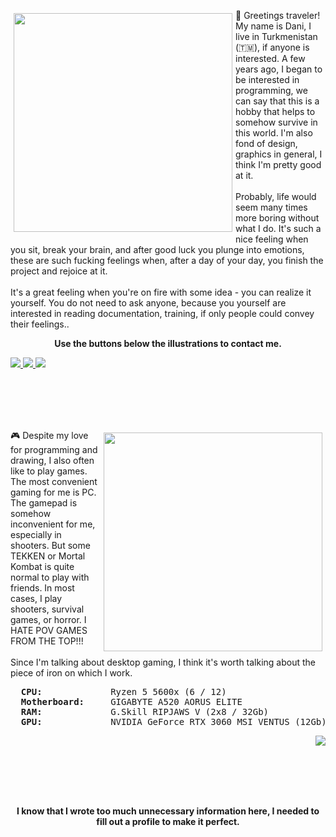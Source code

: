 <p>
  <img src="https://i.imgur.com/nJDXhvu.png" width="350" align="left" vspace="5" hspace="5">
  👋 Greetings traveler! My name is Dani, I live in Turkmenistan (🇹🇲), if anyone is interested. A few years ago, I began to be interested in programming, we can say that this is a hobby that helps to somehow survive in this world. I'm also fond of design, graphics in general, I think I'm pretty good at it. <br><br>
  Probably, life would seem many times more boring without what I do. It's such a nice feeling when you sit, break your brain, and after good luck you plunge into emotions, these are such fucking feelings when, after a day of your day, you finish the project and rejoice at it. <br><br>
  It's a great feeling when you're on fire with some idea - you can realize it yourself. You do not need to ask anyone, because you yourself are interested in reading documentation, training, if only people could convey their feelings..
  <p align="center">
  <b>Use the buttons below the illustrations to contact me.</b>
  </p>
</p> 
<div id="badges">
  <a href="https://t.me/iredoff">
    <img src="https://img.shields.io/badge/Telegram-white?style=for-the-badge&logo=telegram&logoColor=black"/>
  </a>
  <a href="mailto:danilka1dev@gmail.com">
    <img src="https://img.shields.io/badge/Gmail-white?style=for-the-badge&logo=gmail&logoColor=black"/>
  </a>
  <a href="https://instagram.com/iredoff">
    <img src="https://img.shields.io/badge/Instagram-white?style=for-the-badge&logo=instagram&logoColor=black"/>
  </a>
</div>


<br><br><br><br>


<p>
  <img src="https://i.imgur.com/huQAtcc.png" width="350" align="right" vspace="5" hspace="5">
  🎮 Despite my love for programming and drawing, I also often like to play games. The most convenient gaming for me is PC. The gamepad is somehow inconvenient for me, especially in shooters. But some TEKKEN or Mortal Kombat is quite normal to play with friends. In most cases, I play shooters, survival games, or horror. I HATE POV GAMES FROM THE TOP!!! <br><br>
  Since I'm talking about desktop gaming, I think it's worth talking about the piece of iron on which I work. <br>
  <pre>
  <b>CPU:</b>             Ryzen 5 5600x (6 / 12)
  <b>Motherboard:</b>     GIGABYTE A520 AORUS ELITE
  <b>RAM:</b>             G.Skill RIPJAWS V (2x8 / 32Gb)
  <b>GPU:</b>             NVIDIA GeForce RTX 3060 MSI VENTUS (12Gb)</pre>
</p> 

<div id="badges" align="right">
  <a href="https://steamcommunity.com/id/nyansterowo">
    <img src="https://img.shields.io/badge/Steam-white?style=for-the-badge&logo=steam&logoColor=black"/>
  </a>
</div>

<br><br><br><br>

<p align="center"><b>I know that I wrote too much unnecessary information here, I needed to fill out a profile to make it perfect.</b></p>

